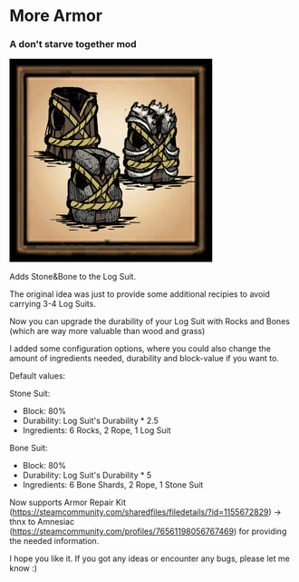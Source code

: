 # More Armor
### A don't starve together mod

![suits.jpg](src/preview.jpg "Preview Image")

Adds Stone&Bone to the Log Suit. 

The original idea was just to provide some additional recipies to avoid carrying 3-4 Log Suits.

Now you can upgrade the durability of your Log Suit with Rocks and Bones (which are way more valuable than wood and grass)

I added some configuration options, where you could also change the amount of ingredients needed, durability and block-value if you want to.

Default values:

Stone Suit: 
 - Block: 80%
 - Durability: Log Suit's Durability * 2.5 
 - Ingredients: 6 Rocks, 2 Rope, 1 Log Suit

Bone Suit: 
 - Block: 80%
 - Durability: Log Suit's Durability * 5 
 - Ingredients: 6 Bone Shards, 2 Rope, 1 Stone Suit

Now supports Armor Repair Kit (https://steamcommunity.com/sharedfiles/filedetails/?id=1155672829) -> thnx to Amnesiac (https://steamcommunity.com/profiles/76561198056767469) for providing the needed information.

I hope you like it. If you got any ideas or encounter any bugs, please let me know :)
